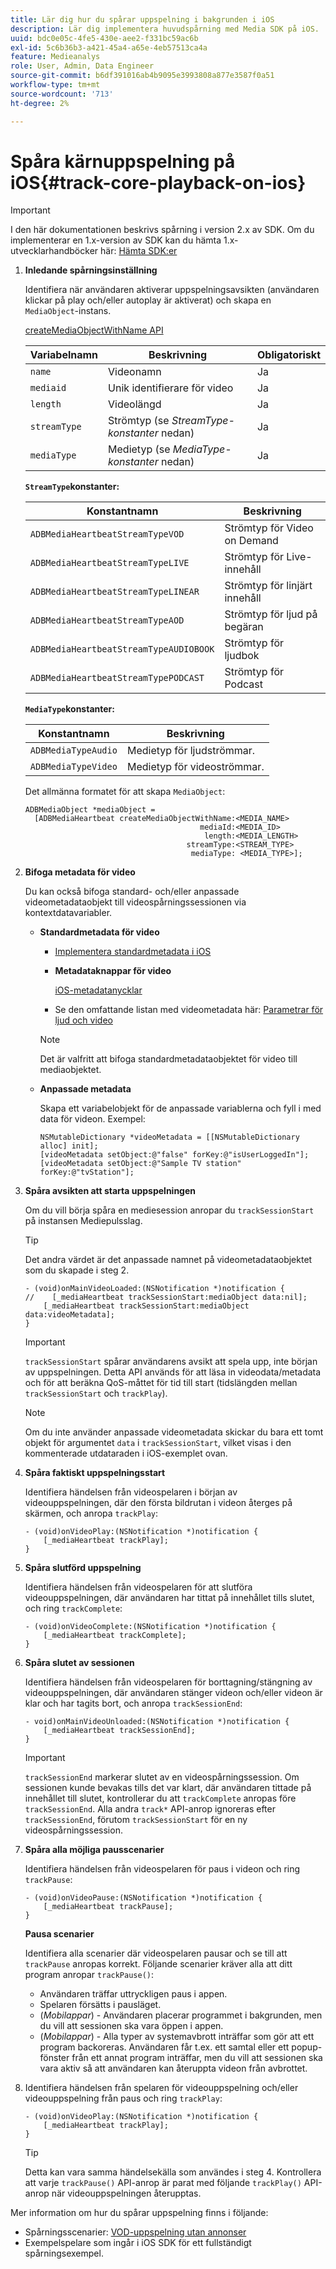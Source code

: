 ```yaml
---
title: Lär dig hur du spårar uppspelning i bakgrunden i iOS
description: Lär dig implementera huvudspårning med Media SDK på iOS.
uuid: bdc0e05c-4fe5-430e-aee2-f331bc59ac6b
exl-id: 5c6b36b3-a421-45a4-a65e-4eb57513ca4a
feature: Medieanalys
role: User, Admin, Data Engineer
source-git-commit: b6df391016ab4b9095e3993808a877e3587f0a51
workflow-type: tm+mt
source-wordcount: '713'
ht-degree: 2%

---
```


# Spåra kärnuppspelning på iOS{#track-core-playback-on-ios}

>[!IMPORTANT]
>I den här dokumentationen beskrivs spårning i version 2.x av SDK. Om du implementerar en 1.x-version av SDK kan du hämta 1.x-utvecklarhandböcker här: [Hämta SDK:er](/help/sdk-implement/download-sdks.md)

1. **Inledande spårningsinställning**

   Identifiera när användaren aktiverar uppspelningsavsikten (användaren klickar på play och/eller autoplay är aktiverat) och skapa en `MediaObject`-instans.

   [createMediaObjectWithName API](https://adobe-marketing-cloud.github.io/media-sdks/reference/ios/Classes/ADBMediaHeartbeat.html#//api/name/createMediaObjectWithName:mediaId:length:streamType:mediaType:)

   | Variabelnamn | Beskrivning | Obligatoriskt |
   |---|---|---|
   | `name` | Videonamn | Ja |
   | `mediaid` | Unik identifierare för video | Ja |
   | `length` | Videolängd | Ja |
   | `streamType` | Strömtyp (se _StreamType-konstanter_ nedan) | Ja |
   | `mediaType` | Medietyp (se _MediaType-konstanter_ nedan) | Ja |

   **`StreamType`konstanter:**

   | Konstantnamn | Beskrivning |
   |---|---|
   | `ADBMediaHeartbeatStreamTypeVOD` | Strömtyp för Video on Demand |
   | `ADBMediaHeartbeatStreamTypeLIVE` | Strömtyp för Live-innehåll |
   | `ADBMediaHeartbeatStreamTypeLINEAR` | Strömtyp för linjärt innehåll |
   | `ADBMediaHeartbeatStreamTypeAOD` | Strömtyp för ljud på begäran |
   | `ADBMediaHeartbeatStreamTypeAUDIOBOOK` | Strömtyp för ljudbok |
   | `ADBMediaHeartbeatStreamTypePODCAST` | Strömtyp för Podcast |

   **`MediaType`konstanter:**

   | Konstantnamn | Beskrivning |
   |---|---|
   | `ADBMediaTypeAudio` | Medietyp för ljudströmmar. |
   | `ADBMediaTypeVideo` | Medietyp för videoströmmar. |

   Det allmänna formatet för att skapa `MediaObject`:

   ```
   ADBMediaObject *mediaObject =  
     [ADBMediaHeartbeat createMediaObjectWithName:<MEDIA_NAME> 
                                          mediaId:<MEDIA_ID> 
                                           length:<MEDIA_LENGTH>                       
                                       streamType:<STREAM_TYPE> 
                                        mediaType: <MEDIA_TYPE>];
   ```

1. **Bifoga metadata för video**

   Du kan också bifoga standard- och/eller anpassade videometadataobjekt till videospårningssessionen via kontextdatavariabler.

   * **Standardmetadata för video**

      * [Implementera standardmetadata i iOS](/help/sdk-implement/track-av-playback/impl-std-metadata/impl-std-metadata-ios.md)
      * **Metadataknappar för video**

         [iOS-metadatanycklar](/help/sdk-implement/track-av-playback/impl-std-metadata/ios-metadata-keys.md)

      * Se den omfattande listan med videometadata här: [Parametrar för ljud och video](/help/metrics-and-metadata/audio-video-parameters.md)
      >[!NOTE]
      >
      >Det är valfritt att bifoga standardmetadataobjektet för video till mediaobjektet.

   * **Anpassade metadata**

      Skapa ett variabelobjekt för de anpassade variablerna och fyll i med data för videon. Exempel:

      ```
      NSMutableDictionary *videoMetadata = [[NSMutableDictionary alloc] init]; 
      [videoMetadata setObject:@"false" forKey:@"isUserLoggedIn"]; 
      [videoMetadata setObject:@"Sample TV station" forKey:@"tvStation"];
      ```


1. **Spåra avsikten att starta uppspelningen**

   Om du vill börja spåra en mediesession anropar du `trackSessionStart` på instansen Mediepulsslag.

   >[!TIP]
   >
   >Det andra värdet är det anpassade namnet på videometadataobjektet som du skapade i steg 2.

   ```
   - (void)onMainVideoLoaded:(NSNotification *)notification { 
   //    [_mediaHeartbeat trackSessionStart:mediaObject data:nil]; 
       [_mediaHeartbeat trackSessionStart:mediaObject data:videoMetadata]; 
   }
   ```

   >[!IMPORTANT]
   >
   >`trackSessionStart` spårar användarens avsikt att spela upp, inte början av uppspelningen. Detta API används för att läsa in videodata/metadata och för att beräkna QoS-måttet för tid till start (tidslängden mellan `trackSessionStart` och `trackPlay`).

   >[!NOTE]
   >
   >Om du inte använder anpassade videometadata skickar du bara ett tomt objekt för argumentet `data` i `trackSessionStart`, vilket visas i den kommenterade utdataraden i iOS-exemplet ovan.

1. **Spåra faktiskt uppspelningsstart**

   Identifiera händelsen från videospelaren i början av videouppspelningen, där den första bildrutan i videon återges på skärmen, och anropa `trackPlay`:

   ```
   - (void)onVideoPlay:(NSNotification *)notification { 
       [_mediaHeartbeat trackPlay]; 
   }
   ```

1. **Spåra slutförd uppspelning**

   Identifiera händelsen från videospelaren för att slutföra videouppspelningen, där användaren har tittat på innehållet tills slutet, och ring `trackComplete`:

   ```
   - (void)onVideoComplete:(NSNotification *)notification { 
       [_mediaHeartbeat trackComplete]; 
   }
   ```

1. **Spåra slutet av sessionen**

   Identifiera händelsen från videospelaren för borttagning/stängning av videouppspelningen, där användaren stänger videon och/eller videon är klar och har tagits bort, och anropa `trackSessionEnd`:

   ```
   - void)onMainVideoUnloaded:(NSNotification *)notification { 
       [_mediaHeartbeat trackSessionEnd]; 
   }
   ```

   >[!IMPORTANT]
   >
   >`trackSessionEnd` markerar slutet av en videospårningssession. Om sessionen kunde bevakas tills det var klart, där användaren tittade på innehållet till slutet, kontrollerar du att `trackComplete` anropas före `trackSessionEnd`. Alla andra `track*` API-anrop ignoreras efter `trackSessionEnd`, förutom `trackSessionStart` för en ny videospårningssession.

1. **Spåra alla möjliga pausscenarier**

   Identifiera händelsen från videospelaren för paus i videon och ring `trackPause`:

   ```
   - (void)onVideoPause:(NSNotification *)notification { 
       [_mediaHeartbeat trackPause]; 
   }
   ```

   **Pausa scenarier**

   Identifiera alla scenarier där videospelaren pausar och se till att `trackPause` anropas korrekt. Följande scenarier kräver alla att ditt program anropar `trackPause()`:

   * Användaren träffar uttryckligen paus i appen.
   * Spelaren försätts i pausläget.
   * (*Mobilappar*) - Användaren placerar programmet i bakgrunden, men du vill att sessionen ska vara öppen i appen.
   * (*Mobilappar*) - Alla typer av systemavbrott inträffar som gör att ett program backoreras. Användaren får t.ex. ett samtal eller ett popup-fönster från ett annat program inträffar, men du vill att sessionen ska vara aktiv så att användaren kan återuppta videon från avbrottet.

1. Identifiera händelsen från spelaren för videouppspelning och/eller videouppspelning från paus och ring `trackPlay`:

   ```
   - (void)onVideoPlay:(NSNotification *)notification { 
       [_mediaHeartbeat trackPlay]; 
   }
   ```

   >[!TIP]
   >
   >Detta kan vara samma händelsekälla som användes i steg 4. Kontrollera att varje `trackPause()` API-anrop är parat med följande `trackPlay()` API-anrop när videouppspelningen återupptas.

Mer information om hur du spårar uppspelning finns i följande:

* Spårningsscenarier: [VOD-uppspelning utan annonser](/help/sdk-implement/tracking-scenarios/vod-no-intrs-details.md)
* Exempelspelare som ingår i iOS SDK för ett fullständigt spårningsexempel.
